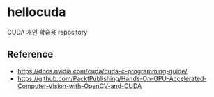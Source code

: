# hellocuda
CUDA 개인 학습용 repository
## Reference
* https://docs.nvidia.com/cuda/cuda-c-programming-guide/
* https://github.com/PacktPublishing/Hands-On-GPU-Accelerated-Computer-Vision-with-OpenCV-and-CUDA